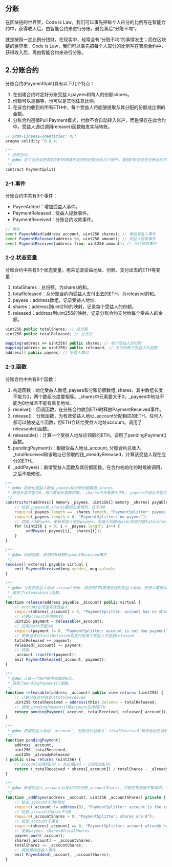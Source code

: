 ## 分账
在区块链的世界里，Code is Law，我们可以事先把每个人应分的比例写在智能合约中，获得收入后，由智能合约来进行分账，避免事后“分赃不均”。

就是按照一定比例分钱财。在现实中，经常会有“分赃不均”的事情发生；而在区块链的世界里，Code is Law，我们可以事先把每个人应分的比例写在智能合约中，获得收入后，再由智能合约来进行分账。

## 2.分账合约
分账合约(PaymentSplit)具有以下几个特点：
1. 在创建合约时定好分账受益人payees和每人的份额shares。
2. 份额可以是相等，也可以是其他任意比例。
3. 在该合约收到的所有ETH中，每个受益人将能够提取与其分配的份额成比例的金额。
4. 分账合约遵循Pull Payment模式，付款不会自动转入账户，而是保存在此合约中。受益人通过调用release()函数触发实际转账。
```js
// SPDX-License-Identifier: MIT
pragma solidity ^0.8.4;

/**
 * 分账合约 
 * @dev 这个合约会把收到的ETH按事先定好的份额分给几个账户。收到ETH会存在分账合约中，需要每个受益人调用release()函数来领取。
 */
contract PaymentSplit{
```

### 2-1.事件
分账合约中共有3个事件：
* PayeeAdded：增加受益人事件。
* PaymentReleased：受益人提款事件。
* PaymentReceived：分账合约收款事件。
```js
// 事件
event PayeeAdded(address account, uint256 shares); // 增加受益人事件
event PaymentReleased(address to, uint256 amount); // 受益人提款事件
event PaymentReceived(address from, uint256 amount); // 合约收款事件
```

### 2-2.状态变量
分账合约中共有5个状态变量，用来记录受益地址、份额、支付出去的ETH等变量：
1. totalShares：总份额，为shares的和。
2. totalReleased：从分账合约向受益人支付出去的ETH，为released的和。
3. payees：address数组，记录受益人地址
4. shares：address到uint256的映射，记录每个受益人的份额。
5. released：address到uint256的映射，记录分账合约支付给每个受益人的金额。
```js
uint256 public totalShares; // 总份额
uint256 public totalReleased; // 总支付

mapping(address => uint256) public shares; // 每个受益人的份额
mapping(address => uint256) public released; // 支付给每个受益人的金额
address[] public payees; // 受益人数组
```

### 2-3.函数
分账合约中共有6个函数：
1. 构造函数：始化受益人数组_payees和分账份额数组_shares，其中数组长度不能为0，两个数组长度要相等。_shares中元素要大于0，_payees中地址不能为0地址且不能有重复地址。
2. receive()：回调函数，在分账合约收到ETH时释放PaymentReceived事件。
3. release()：分账函数，为有效受益人地址_account分配相应的ETH。任何人都可以触发这个函数，但ETH会转给受益人地址account。调用了releasable()函数。
4. releasable()：计算一个受益人地址应领取的ETH。调用了pendingPayment()函数。
5. pendingPayment()：根据受益人地址_account, 分账合约总收入_totalReceived和该地址已领取的钱_alreadyReleased，计算该受益人现在应分的ETH。
6. _addPayee()：新增受益人函数及其份额函数。在合约初始化的时候被调用，之后不能修改。

```js
/**
 * @dev 初始化受益人数组_payees和分账份额数组_shares
 * 数组长度不能为0，两个数组长度要相等。_shares中元素要大于0，_payees中地址不能为0地址且不能有重复地址
 */
constructor(address[] memory _payees, uint256[] memory _shares) payable {
    // 检查_payees和_shares数组长度相同，且不为0
    require(_payees.length == _shares.length, "PaymentSplitter: payees and shares length mismatch");
    require(_payees.length > 0, "PaymentSplitter: no payees");
    // 调用_addPayee，更新受益人地址payees、受益人份额shares和总份额totalShares
    for (uint256 i = 0; i < _payees.length; i++) {
        _addPayee(_payees[i], _shares[i]);
    }
}

/**
 * @dev 回调函数，收到ETH释放PaymentReceived事件
 */
receive() external payable virtual {
    emit PaymentReceived(msg.sender, msg.value);
}

/**
 * @dev 为有效受益人地址_account分帐，相应的ETH直接发送到受益人地址。任何人都可以触发这个函数，但钱会打给account地址。
 * 调用了releasable()函数。
 */
function release(address payable _account) public virtual {
    // account必须是有效受益人
    require(shares[_account] > 0, "PaymentSplitter: account has no shares");
    // 计算account应得的eth
    uint256 payment = releasable(_account);
    // 应得的eth不能为0
    require(payment != 0, "PaymentSplitter: account is not due payment");
    // 更新总支付totalReleased和支付给每个受益人的金额released
    totalReleased += payment;
    released[_account] += payment;
    // 转账
    _account.transfer(payment);
    emit PaymentReleased(_account, payment);
}

/**
 * @dev 计算一个账户能够领取的eth。
 * 调用了pendingPayment()函数。
 */
function releasable(address _account) public view returns (uint256) {
    // 计算分账合约总收入totalReceived
    uint256 totalReceived = address(this).balance + totalReleased;
    // 调用_pendingPayment计算account应得的ETH
    return pendingPayment(_account, totalReceived, released[_account]);
}

/**
 * @dev 根据受益人地址`_account`, 分账合约总收入`_totalReceived`和该地址已领取的钱`_alreadyReleased`，计算该受益人现在应分的`ETH`。
 */
function pendingPayment(
    address _account,
    uint256 _totalReceived,
    uint256 _alreadyReleased
) public view returns (uint256) {
    // account应得的ETH = 总应得ETH - 已领到的ETH
    return (_totalReceived * shares[_account]) / totalShares - _alreadyReleased;
}

/**
 * @dev 新增受益人_account以及对应的份额_accountShares。只能在构造器中被调用，不能修改。
 */
function _addPayee(address _account, uint256 _accountShares) private {
    // 检查_account不为0地址
    require(_account != address(0), "PaymentSplitter: account is the zero address");
    // 检查_accountShares不为0
    require(_accountShares > 0, "PaymentSplitter: shares are 0");
    // 检查_account不重复
    require(shares[_account] == 0, "PaymentSplitter: account already has shares");
    // 更新payees，shares和totalShares
    payees.push(_account);
    shares[_account] = _accountShares;
    totalShares += _accountShares;
    // 释放增加受益人事件
    emit PayeeAdded(_account, _accountShares);
}
```
